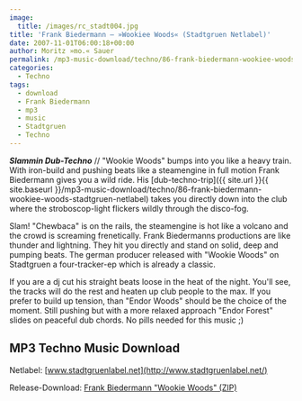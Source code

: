```yaml
---
image:
  title: /images/rc_stadt004.jpg
title: 'Frank Biedermann – »Wookiee Woods« (Stadtgruen Netlabel)'
date: 2007-11-01T06:00:18+00:00
author: Moritz »mo.« Sauer
permalink: /mp3-music-download/techno/86-frank-biedermann-wookiee-woods-stadtgruen-netlabel
categories:
  - Techno
tags:
  - download
  - Frank Biedermann
  - mp3
  - music
  - Stadtgruen
  - Techno
---
```

***Slammin Dub-Techno*** // "Wookie Woods" bumps into you like a heavy train. With iron-build and pushing beats like a steamengine in full motion Frank Biedermann gives you a wild ride. His [dub-techno-trip]({{ site.url }}{{ site.baseurl }}/mp3-music-download/techno/86-frank-biedermann-wookiee-woods-stadtgruen-netlabel) takes you directly down into the club where the stroboscop-light flickers wildly through the disco-fog.<!--more-->

<!--adsense-->

Slam! "Chewbaca" is on the rails, the steamengine is hot like a volcano and the crowd is screaming frenetically. Frank Biedermanns productions are like thunder and lightning. They hit you directly and stand on solid, deep and pumping beats. The german producer released with "Wookie Woods" on Stadtgruen a four-tracker-ep which is already a classic.

If you are a dj cut his straight beats loose in the heat of the night. You'll see, the tracks will do the rest and heaten up club people to the max. If you prefer to build up tension, than "Endor Woods" should be the choice of the moment. Still pushing but with a more relaxed approach "Endor Forest" slides on peaceful dub chords. No pills needed for this music ;)

## MP3 Techno Music Download

Netlabel: [www.stadtgruenlabel.net](http://www.stadtgruenlabel.net/)
  
Release-Download: [Frank Biedermann "Wookie Woods" (ZIP)](http://www.stadtgruenlabel.net/index.php?locator=releases&id=8&zip=1)